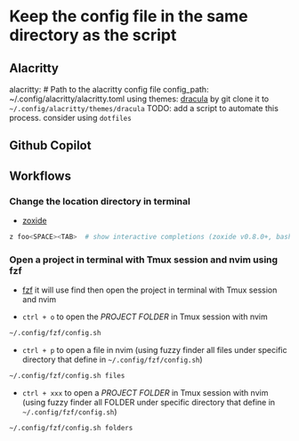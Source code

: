 # Keep the config file in the same directory as the script

## Alacritty
alacritty:
	# Path to the alacritty config file
	config_path: ~/.config/alacritty/alacritty.toml
using themes: [dracula](https://github.com/dracula/alacritty)
by git clone it to `~/.config/alacritty/themes/dracula`
TODO: add a script to automate this process. consider using `dotfiles`

## Github Copilot

## Workflows
### Change the location directory in terminal

- [zoxide](https://github.com/ajeetdsouza/zoxide)

```bash
z foo<SPACE><TAB>  # show interactive completions (zoxide v0.8.0+, bash 4.4+/fish/zsh only)
```

### Open a project in terminal with Tmux session and nvim using fzf

- [fzf](https://github.com/junegunn/fzf)
it will use find then open the project in terminal with Tmux session and nvim

- `ctrl + o` to open the *PROJECT FOLDER* in Tmux session with nvim

```bash
~/.config/fzf/config.sh
```

- `ctrl + p` to open a file in nvim (using fuzzy finder all files under specific directory that define in `~/.config/fzf/config.sh`)

```bash
~/.config/fzf/config.sh files
```
- `ctrl + xxx` to open a *PROJECT FOLDER* in Tmux session with nvim (using fuzzy finder all FOLDER under specific directory that define in `~/.config/fzf/config.sh`)

```bash
~/.config/fzf/config.sh folders
```

